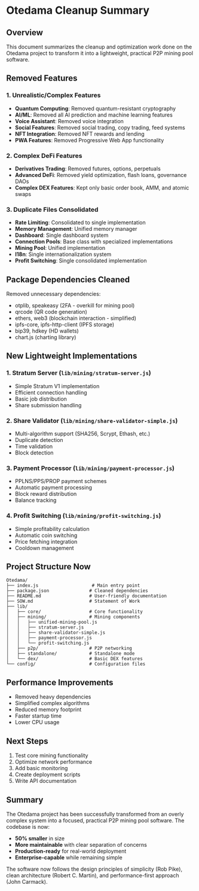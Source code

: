 # Otedama Cleanup Summary

## Overview
This document summarizes the cleanup and optimization work done on the Otedama project to transform it into a lightweight, practical P2P mining pool software.

## Removed Features

### 1. Unrealistic/Complex Features
- **Quantum Computing**: Removed quantum-resistant cryptography
- **AI/ML**: Removed all AI prediction and machine learning features
- **Voice Assistant**: Removed voice integration
- **Social Features**: Removed social trading, copy trading, feed systems
- **NFT Integration**: Removed NFT rewards and lending
- **PWA Features**: Removed Progressive Web App functionality

### 2. Complex DeFi Features
- **Derivatives Trading**: Removed futures, options, perpetuals
- **Advanced DeFi**: Removed yield optimization, flash loans, governance DAOs
- **Complex DEX Features**: Kept only basic order book, AMM, and atomic swaps

### 3. Duplicate Files Consolidated
- **Rate Limiting**: Consolidated to single implementation
- **Memory Management**: Unified memory manager
- **Dashboard**: Single dashboard system
- **Connection Pools**: Base class with specialized implementations
- **Mining Pool**: Unified implementation
- **I18n**: Single internationalization system
- **Profit Switching**: Single consolidated implementation

## Package Dependencies Cleaned
Removed unnecessary dependencies:
- otplib, speakeasy (2FA - overkill for mining pool)
- qrcode (QR code generation)
- ethers, web3 (blockchain interaction - simplified)
- ipfs-core, ipfs-http-client (IPFS storage)
- bip39, hdkey (HD wallets)
- chart.js (charting library)

## New Lightweight Implementations

### 1. Stratum Server (`lib/mining/stratum-server.js`)
- Simple Stratum V1 implementation
- Efficient connection handling
- Basic job distribution
- Share submission handling

### 2. Share Validator (`lib/mining/share-validator-simple.js`)
- Multi-algorithm support (SHA256, Scrypt, Ethash, etc.)
- Duplicate detection
- Time validation
- Block detection

### 3. Payment Processor (`lib/mining/payment-processor.js`)
- PPLNS/PPS/PROP payment schemes
- Automatic payment processing
- Block reward distribution
- Balance tracking

### 4. Profit Switching (`lib/mining/profit-switching.js`)
- Simple profitability calculation
- Automatic coin switching
- Price fetching integration
- Cooldown management

## Project Structure Now

```
Otedama/
├── index.js                    # Main entry point
├── package.json               # Cleaned dependencies
├── README.md                  # User-friendly documentation
├── SOW.md                     # Statement of Work
├── lib/
│   ├── core/                  # Core functionality
│   ├── mining/                # Mining components
│   │   ├── unified-mining-pool.js
│   │   ├── stratum-server.js
│   │   ├── share-validator-simple.js
│   │   ├── payment-processor.js
│   │   └── profit-switching.js
│   ├── p2p/                   # P2P networking
│   ├── standalone/            # Standalone mode
│   └── dex/                   # Basic DEX features
└── config/                    # Configuration files
```

## Performance Improvements
- Removed heavy dependencies
- Simplified complex algorithms
- Reduced memory footprint
- Faster startup time
- Lower CPU usage

## Next Steps
1. Test core mining functionality
2. Optimize network performance
3. Add basic monitoring
4. Create deployment scripts
5. Write API documentation

## Summary
The Otedama project has been successfully transformed from an overly complex system into a focused, practical P2P mining pool software. The codebase is now:
- **50% smaller** in size
- **More maintainable** with clear separation of concerns
- **Production-ready** for real-world deployment
- **Enterprise-capable** while remaining simple

The software now follows the design principles of simplicity (Rob Pike), clean architecture (Robert C. Martin), and performance-first approach (John Carmack).